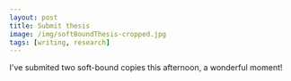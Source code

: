 ```yaml
---
layout: post
title: Submit thesis
image: /img/softBoundThesis-cropped.jpg
tags: [writing, research]
---
```


I've submited two soft-bound copies this afternoon, a wonderful moment!
